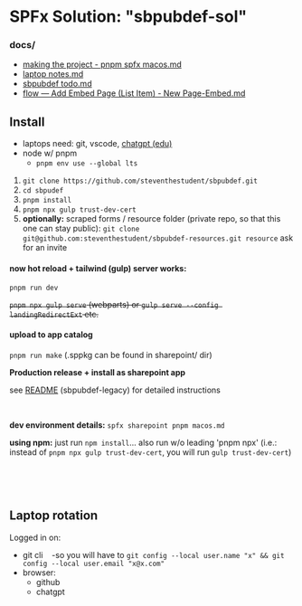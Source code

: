 # SPFx Solution: "sbpubdef-sol"

### docs/

-   [making the project - pnpm spfx macos.md](https://github.com/steventhestudent/sbpubdef/blob/main/docs/making%20the%20project%20-%20pnpm%20spfx%20macos.md)
-   [laptop notes.md](https://github.com/steventhestudent/sbpubdef/blob/main/docs/laptop%20notes.md)
-   [sbpubdef todo.md](https://github.com/steventhestudent/sbpubdef/blob/main/docs/sbpubdef%20todo.md)
-   [flow — Add Embed Page (List Item) - New Page-Embed.md](https://github.com/steventhestudent/sbpubdef/blob/main/docs/flow%20%E2%80%94%20Add%20Embed%20Page%20(List%20item)%20-%20New%20Page-Embed.md)
    &nbsp;

## Install

-   laptops need: git, vscode, [chatgpt (edu)](https://www.calstatela.edu/genai/chatgpt-edu-faq)
-   node w/ pnpm
    -   `pnpm env use --global lts`

1. `git clone https://github.com/steventhestudent/sbpubdef.git`
2. `cd sbpudef`
3. `pnpm install`
4. `pnpm npx gulp trust-dev-cert`
5. **optionally:** scraped forms / resource folder (private repo, so that this one can stay public): `git clone git@github.com:steventhestudent/sbpubdef-resources.git resource` ask for an invite

#### now hot reload + tailwind (gulp) server works:
```pnpm run dev```

~~`pnpm npx gulp serve` (webparts) or ```gulp serve --config landingRedirectExt``` etc.~~

#### upload to app catalog
```pnpm run make``` (.sppkg can be found in sharepoint/ dir)

**Production release + install as sharepoint app**

see [README](https://github.com/steventhestudent/sbpubdef-legacy.git) (sbpubdef-legacy) for detailed instructions


&nbsp;

**dev environment details:** `spfx sharepoint pnpm macos.md`

**using npm:** just run `npm install`... also run w/o leading 'pnpm npx' (i.e.: instead of `pnpm npx gulp trust-dev-cert`, you will run `gulp trust-dev-cert`)

&nbsp;

&nbsp;

## Laptop rotation

Logged in on:
-   git cli &nbsp; &nbsp;-so you will have to `git config --local user.name "x" && git config --local user.email "x@x.com"`
-   browser:
    -   github
    -   chatgpt
